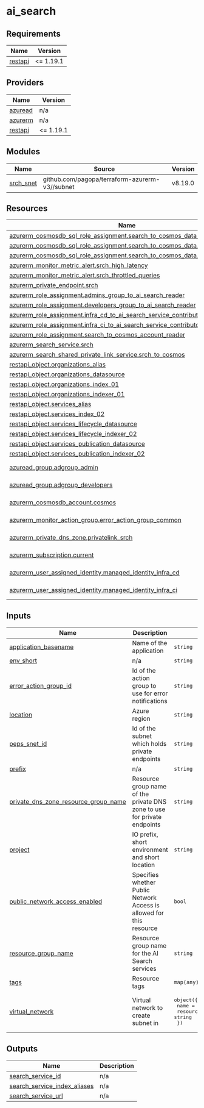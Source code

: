 # ai_search

<!-- BEGIN_TF_DOCS -->
## Requirements

| Name | Version |
|------|---------|
| <a name="requirement_restapi"></a> [restapi](#requirement\_restapi) | <= 1.19.1 |

## Providers

| Name | Version |
|------|---------|
| <a name="provider_azuread"></a> [azuread](#provider\_azuread) | n/a |
| <a name="provider_azurerm"></a> [azurerm](#provider\_azurerm) | n/a |
| <a name="provider_restapi"></a> [restapi](#provider\_restapi) | <= 1.19.1 |

## Modules

| Name | Source | Version |
|------|--------|---------|
| <a name="module_srch_snet"></a> [srch\_snet](#module\_srch\_snet) | github.com/pagopa/terraform-azurerm-v3//subnet | v8.19.0 |

## Resources

| Name | Type |
|------|------|
| [azurerm_cosmosdb_sql_role_assignment.search_to_cosmos_data_reader](https://registry.terraform.io/providers/hashicorp/azurerm/latest/docs/resources/cosmosdb_sql_role_assignment) | resource |
| [azurerm_cosmosdb_sql_role_assignment.search_to_cosmos_data_reader_db](https://registry.terraform.io/providers/hashicorp/azurerm/latest/docs/resources/cosmosdb_sql_role_assignment) | resource |
| [azurerm_cosmosdb_sql_role_assignment.search_to_cosmos_data_reader_db_colls](https://registry.terraform.io/providers/hashicorp/azurerm/latest/docs/resources/cosmosdb_sql_role_assignment) | resource |
| [azurerm_monitor_metric_alert.srch_high_latency](https://registry.terraform.io/providers/hashicorp/azurerm/latest/docs/resources/monitor_metric_alert) | resource |
| [azurerm_monitor_metric_alert.srch_throttled_queries](https://registry.terraform.io/providers/hashicorp/azurerm/latest/docs/resources/monitor_metric_alert) | resource |
| [azurerm_private_endpoint.srch](https://registry.terraform.io/providers/hashicorp/azurerm/latest/docs/resources/private_endpoint) | resource |
| [azurerm_role_assignment.admins_group_to_ai_search_reader](https://registry.terraform.io/providers/hashicorp/azurerm/latest/docs/resources/role_assignment) | resource |
| [azurerm_role_assignment.developers_group_to_ai_search_reader](https://registry.terraform.io/providers/hashicorp/azurerm/latest/docs/resources/role_assignment) | resource |
| [azurerm_role_assignment.infra_cd_to_ai_search_service_contributor](https://registry.terraform.io/providers/hashicorp/azurerm/latest/docs/resources/role_assignment) | resource |
| [azurerm_role_assignment.infra_ci_to_ai_search_service_contributor](https://registry.terraform.io/providers/hashicorp/azurerm/latest/docs/resources/role_assignment) | resource |
| [azurerm_role_assignment.search_to_cosmos_account_reader](https://registry.terraform.io/providers/hashicorp/azurerm/latest/docs/resources/role_assignment) | resource |
| [azurerm_search_service.srch](https://registry.terraform.io/providers/hashicorp/azurerm/latest/docs/resources/search_service) | resource |
| [azurerm_search_shared_private_link_service.srch_to_cosmos](https://registry.terraform.io/providers/hashicorp/azurerm/latest/docs/resources/search_shared_private_link_service) | resource |
| [restapi_object.organizations_alias](https://registry.terraform.io/providers/Mastercard/restapi/latest/docs/resources/object) | resource |
| [restapi_object.organizations_datasource](https://registry.terraform.io/providers/Mastercard/restapi/latest/docs/resources/object) | resource |
| [restapi_object.organizations_index_01](https://registry.terraform.io/providers/Mastercard/restapi/latest/docs/resources/object) | resource |
| [restapi_object.organizations_indexer_01](https://registry.terraform.io/providers/Mastercard/restapi/latest/docs/resources/object) | resource |
| [restapi_object.services_alias](https://registry.terraform.io/providers/Mastercard/restapi/latest/docs/resources/object) | resource |
| [restapi_object.services_index_02](https://registry.terraform.io/providers/Mastercard/restapi/latest/docs/resources/object) | resource |
| [restapi_object.services_lifecycle_datasource](https://registry.terraform.io/providers/Mastercard/restapi/latest/docs/resources/object) | resource |
| [restapi_object.services_lifecycle_indexer_02](https://registry.terraform.io/providers/Mastercard/restapi/latest/docs/resources/object) | resource |
| [restapi_object.services_publication_datasource](https://registry.terraform.io/providers/Mastercard/restapi/latest/docs/resources/object) | resource |
| [restapi_object.services_publication_indexer_02](https://registry.terraform.io/providers/Mastercard/restapi/latest/docs/resources/object) | resource |
| [azuread_group.adgroup_admin](https://registry.terraform.io/providers/hashicorp/azuread/latest/docs/data-sources/group) | data source |
| [azuread_group.adgroup_developers](https://registry.terraform.io/providers/hashicorp/azuread/latest/docs/data-sources/group) | data source |
| [azurerm_cosmosdb_account.cosmos](https://registry.terraform.io/providers/hashicorp/azurerm/latest/docs/data-sources/cosmosdb_account) | data source |
| [azurerm_monitor_action_group.error_action_group_common](https://registry.terraform.io/providers/hashicorp/azurerm/latest/docs/data-sources/monitor_action_group) | data source |
| [azurerm_private_dns_zone.privatelink_srch](https://registry.terraform.io/providers/hashicorp/azurerm/latest/docs/data-sources/private_dns_zone) | data source |
| [azurerm_subscription.current](https://registry.terraform.io/providers/hashicorp/azurerm/latest/docs/data-sources/subscription) | data source |
| [azurerm_user_assigned_identity.managed_identity_infra_cd](https://registry.terraform.io/providers/hashicorp/azurerm/latest/docs/data-sources/user_assigned_identity) | data source |
| [azurerm_user_assigned_identity.managed_identity_infra_ci](https://registry.terraform.io/providers/hashicorp/azurerm/latest/docs/data-sources/user_assigned_identity) | data source |

## Inputs

| Name | Description | Type | Default | Required |
|------|-------------|------|---------|:--------:|
| <a name="input_application_basename"></a> [application\_basename](#input\_application\_basename) | Name of the application | `string` | n/a | yes |
| <a name="input_env_short"></a> [env\_short](#input\_env\_short) | n/a | `string` | n/a | yes |
| <a name="input_error_action_group_id"></a> [error\_action\_group\_id](#input\_error\_action\_group\_id) | Id of the action group to use for error notifications | `string` | n/a | yes |
| <a name="input_location"></a> [location](#input\_location) | Azure region | `string` | n/a | yes |
| <a name="input_peps_snet_id"></a> [peps\_snet\_id](#input\_peps\_snet\_id) | Id of the subnet which holds private endpoints | `string` | n/a | yes |
| <a name="input_prefix"></a> [prefix](#input\_prefix) | n/a | `string` | `"io"` | no |
| <a name="input_private_dns_zone_resource_group_name"></a> [private\_dns\_zone\_resource\_group\_name](#input\_private\_dns\_zone\_resource\_group\_name) | Resource group name of the private DNS zone to use for private endpoints | `string` | n/a | yes |
| <a name="input_project"></a> [project](#input\_project) | IO prefix, short environment and short location | `string` | n/a | yes |
| <a name="input_public_network_access_enabled"></a> [public\_network\_access\_enabled](#input\_public\_network\_access\_enabled) | Specifies whether Public Network Access is allowed for this resource | `bool` | `false` | no |
| <a name="input_resource_group_name"></a> [resource\_group\_name](#input\_resource\_group\_name) | Resource group name for the AI Search services | `string` | n/a | yes |
| <a name="input_tags"></a> [tags](#input\_tags) | Resource tags | `map(any)` | n/a | yes |
| <a name="input_virtual_network"></a> [virtual\_network](#input\_virtual\_network) | Virtual network to create subnet in | <pre>object({<br/>    name                = string<br/>    resource_group_name = string<br/>  })</pre> | n/a | yes |

## Outputs

| Name | Description |
|------|-------------|
| <a name="output_search_service_id"></a> [search\_service\_id](#output\_search\_service\_id) | n/a |
| <a name="output_search_service_index_aliases"></a> [search\_service\_index\_aliases](#output\_search\_service\_index\_aliases) | n/a |
| <a name="output_search_service_url"></a> [search\_service\_url](#output\_search\_service\_url) | n/a |
<!-- END_TF_DOCS -->
